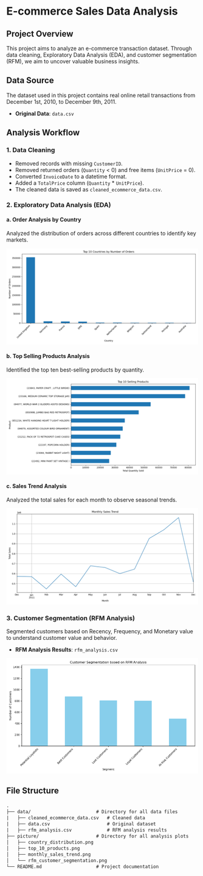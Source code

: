 # E-commerce Sales Data Analysis

## Project Overview

This project aims to analyze an e-commerce transaction dataset. Through data cleaning, Exploratory Data Analysis (EDA), and customer segmentation (RFM), we aim to uncover valuable business insights.

## Data Source

The dataset used in this project contains real online retail transactions from December 1st, 2010, to December 9th, 2011.

* **Original Data**: `data.csv`

## Analysis Workflow

### 1. Data Cleaning

* Removed records with missing `CustomerID`.
* Removed returned orders (`Quantity` < 0) and free items (`UnitPrice` = 0).
* Converted `InvoiceDate` to a datetime format.
* Added a `TotalPrice` column (`Quantity` * `UnitPrice`).
* The cleaned data is saved as `cleaned_ecommerce_data.csv`.

### 2. Exploratory Data Analysis (EDA)

#### a. Order Analysis by Country

Analyzed the distribution of orders across different countries to identify key markets.

![Top 10 Countries by Number of Orders](picture/country_distribution.png)

#### b. Top Selling Products Analysis

Identified the top ten best-selling products by quantity.

![Top 10 Selling Products](picture/top_10_products.png)

#### c. Sales Trend Analysis

Analyzed the total sales for each month to observe seasonal trends.

![Monthly Sales Trend](picture/monthly_sales_trend.png)

### 3. Customer Segmentation (RFM Analysis)

Segmented customers based on Recency, Frequency, and Monetary value to understand customer value and behavior.

* **RFM Analysis Results**: `rfm_analysis.csv`

![Customer Segmentation based on RFM Analysis](picture/rfm_customer_segmentation.png)

## File Structure

```
.
├── data/                        # Directory for all data files
|   ├── cleaned_ecommerce_data.csv   # Cleaned data
|   ├── data.csv                     # Original dataset
|   ├── rfm_analysis.csv             # RFM analysis results
├── picture/                     # Directory for all analysis plots
│   ├── country_distribution.png
│   ├── top_10_products.png
│   ├── monthly_sales_trend.png
│   └── rfm_customer_segmentation.png
└── README.md                    # Project documentation

```